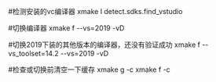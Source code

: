 #检测安装的vc编译器
xmake l detect.sdks.find_vstudio

#切换编译器
xmake f  --vs=2019 -vD

#切换2019下装的其他版本的编译器，还没有验证成功
xmake f --vs_toolset=14.2 --vs=2019 -vD

#检查或切换前清空一下缓存
xmake g -c
xmake f -c